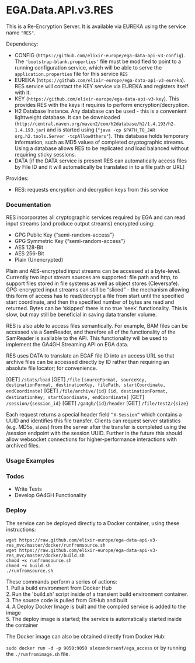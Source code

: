 # EGA.Data.API.v3.RES

This is a Re-Encryption Server. It is available via EUREKA using the service name `"RES"`.

Dependency: 
* CONFIG (`https://github.com/elixir-europe/ega-data-api-v3-config`). The `'bootstrap-blank.properties'` file must be modified to point to a running configuration service, which will be able to serve the `application.properties` file for this service `RES`
* EUREKA (`https://github.com/elixir-europe/ega-data-api-v3-eureka`). RES service will contact the KEY service via EUREKA and registers itself with it.
* KEY (`https://github.com/elixir-europe/ega-data-api-v3-key`). This provides RES with the keys it requires to perform encryption/decryption.
* H2 Database Instance. Any database can be used - this is a convenient lightweight database. It can be downloaded (`http://central.maven.org/maven2/com/h2database/h2/1.4.193/h2-1.4.193.jar`) and is started using (`"java -cp $PATH_TO_JAR org.h2.tools.Server -tcpAllowOthers"`). This database holds temporary information, such as MD5 values of completed cryptographic streams. Using a database allows RES to be replicated and load balanced without requiring sticky sessions.
* DATA [if the DATA service is present RES can automatically access files by File ID and it will automatically be translated in to a file path or URL]

Provides: 
* RES: requests encryption and decryption keys from this service

### Documentation

RES incorporates all cryptographic services required by EGA and can read input streams (and produce output streams) encrypted using:
* GPG Public Key	{“semi-random-access”}
* GPG Symmetric Key 	{“semi-random-access”}
* AES 128-Bit
* AES 256-Bit
* Plain (Unencrypted)

Plain and AES-encrypted input streams can be accessed at a byte-level. Currently two input stream sources are supported: file path and http, to support files stored in file systems as well as object stores (Cleversafe).
GPG-encrypted input streams can still be “sliced” - the mechanism allowing this form of access has to read/decrypt a file from start until the specified start coordinate, and then the specified number of bytes are read and returned. Bytes can be ‘skipped’ there is no true ‘seek’ functionality. This is slow, but may still be beneficial in saving data transfer volume.

RES is also able to access files semantically. For example, BAM files can be accessed via a SamReader, and therefore all of the functionality of the SamReader is available to the API. This functionality will be used to implement the GA4GH Streaming API on EGA data.

RES uses DATA to translate an EGAF file ID into an access URL so that archive files can be accessed directly by ID rather than requiring an absolute file locator; for convenience.

[GET] `/stats/load`
[GET] `/file` `[sourceFormat, sourceKey, destinationFormat,
 destinationKey, filePath, startCoordinate, endCoordinate]`
[GET] `/file/archive/{id}`	`[id, destinationFormat, destinationKey,
startCoordinate, endCoordinate]`
[GET] `/session/{session_id}`
[GET] `/ga4gh/{id}/header`
[GET] `/file/test2/{size}`

Each request returns a special header field `“X-Session”` which contains a UUID and identifies this file transfer. Clients can request server statistics (e.g. MD5s, sizes) from the server after the transfer is completed using the /session endpoint with the session UUID. Further in the future this should allow websocket connections for higher-performance interactions with archived files.

### Usage Examples


### Todos

 - Write Tests
 - Develop GA4GH Functionality

### Deploy

The service can be deployed directly to a Docker container, using these instructions:

`wget https://raw.github.com/elixir-europe/ega-data-api-v3-res_mvc/master/docker/runfromsource.sh`  
`wget https://raw.github.com/elixir-europe/ega-data-api-v3-res_mvc/master/docker/build.sh`  
`chmod +x runfromsource.sh`  
`chmod +x build.sh`  
`./runfromsource.sh`  

These commands perform a series of actions:  
	1. Pull a build environment from Docker Hub  
	2. Run the 'build.sh' script inside of a transient build environment container.  
	3. The source code is pulled from GitHub and built  
	4. A Deploy Docker Image is built and the compiled service is added to the image  
	5. The deploy image is started; the service is automatically started inside the container  

The Docker image can also be obtained directly from Docker Hub:  

`sudo docker run -d -p 9050:9050 alexandersenf/ega_access`  or by running the `./runfromimage.sh` file.

